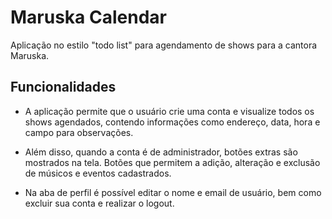 # Maruska Calendar

Aplicação no estilo "todo list" para agendamento de shows para a cantora Maruska.

## Funcionalidades

- A aplicação permite que o usuário crie uma conta e visualize todos os shows agendados, contendo informações como endereço, data, hora e campo para observações.

 - Além disso, quando a conta é de administrador, botões extras são mostrados na tela. Botões que permitem a adição, alteração e exclusão de músicos e eventos cadastrados.

 - Na aba de perfil é possível editar o nome e email de usuário, bem como excluir sua conta e realizar o logout.
